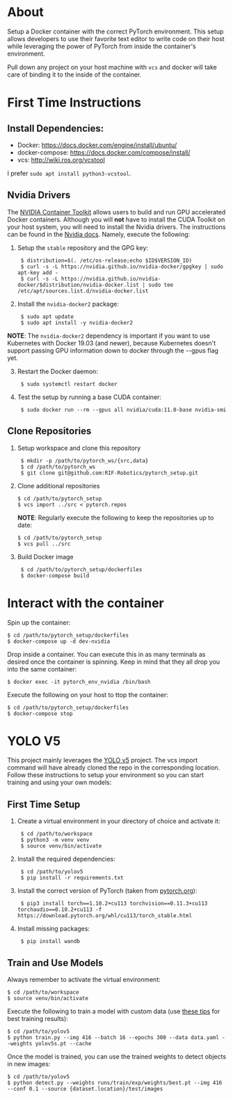 # About

Setup a Docker container with the correct PyTorch environment. This setup allows
developers to use their favorite text editor to write code on their host while
leveraging the power of PyTorch from inside the container's environment.

Pull down any project on your host machine with `vcs` and docker will take care
of binding it to the inside of the container.

# First Time Instructions

## Install Dependencies:

* Docker: https://docs.docker.com/engine/install/ubuntu/
* docker-compose: https://docs.docker.com/compose/install/
* vcs: http://wiki.ros.org/vcstool

I prefer `sudo apt install python3-vcstool`.

## Nvidia Drivers

The [NVIDIA Container Toolkit](https://github.com/NVIDIA/nvidia-docker) allows
users to build and run GPU accelerated Docker containers. Although you will
**not** have to install the CUDA Toolkit on your host system, you will need to
install the Nvidia drivers. The instructions can be found in
the
[Nvidia docs](https://docs.nvidia.com/datacenter/cloud-native/container-toolkit/install-guide.html#docker). Namely,
execute the following:

1. Setup the `stable` repository and the GPG key:

        $ distribution=$(. /etc/os-release;echo $ID$VERSION_ID)
        $ curl -s -L https://nvidia.github.io/nvidia-docker/gpgkey | sudo apt-key add -
        $ curl -s -L https://nvidia.github.io/nvidia-docker/$distribution/nvidia-docker.list | sudo tee /etc/apt/sources.list.d/nvidia-docker.list

2. Install the `nvidia-docker2` package:

        $ sudo apt update
        $ sudo apt install -y nvidia-docker2

**NOTE**: The `nvidia-docker2` dependency is important if you want to use
Kubernetes with Docker 19.03 (and newer), because Kubernetes doesn't support
passing GPU information down to docker through the --gpus flag yet.

3. Restart the Docker daemon:

        $ sudo systemctl restart docker

4. Test the setup by running a base CUDA container:

        $ sudo docker run --rm --gpus all nvidia/cuda:11.0-base nvidia-smi

## Clone Repositories

1. Setup workspace and clone this repository

        $ mkdir -p /path/to/pytorch_ws/{src,data}
        $ cd /path/to/pytorch_ws
        $ git clone git@github.com:RIF-Robotics/pytorch_setup.git

2.  Clone additional repositories

        $ cd /path/to/pytorch_setup
        $ vcs import ../src < pytorch.repos

    **NOTE**: Regularly execute the following to keep the repositories up to
    date:

        $ cd /path/to/pytorch_setup
        $ vcs pull ../src

3. Build Docker image

        $ cd /path/to/pytorch_setup/dockerfiles
        $ docker-compose build

# Interact with the container

Spin up the container:

    $ cd /path/to/pytorch_setup/dockerfiles
    $ docker-compose up -d dev-nvidia

Drop inside a container. You can execute this in as many terminals as desired
once the container is spinning. Keep in mind that they all drop you into the
same container:

    $ docker exec -it pytorch_env_nvidia /bin/bash

Execute the following on your host to ttop the container:

    $ cd /path/to/pytorch_setup/dockerfiles
    $ docker-compose stop

# YOLO V5

This project mainly leverages
the [YOLO v5](https://github.com/ultralytics/yolov5) project. The vcs import
command will have already cloned the repo in the corresponding location. Follow
these instructions to setup your environment so you can start training and using
your own models:

## First Time Setup

1. Create a virtual environment in your directory of choice and activate it:

        $ cd /path/to/workspace
        $ python3 -m venv venv
        $ source venv/bin/activate

2. Install the required dependencies:

        $ cd /path/to/yolov5
        $ pip install -r requirements.txt

3. Install the correct version of PyTorch (taken
   from [pytorch.org](https://pytorch.org/get-started/locally/)):

        $ pip3 install torch==1.10.2+cu113 torchvision==0.11.3+cu113 torchaudio==0.10.2+cu113 -f https://download.pytorch.org/whl/cu113/torch_stable.html

4. Install missing packages:

        $ pip install wandb

## Train and Use Models

Always remember to activate the virtual environment:

    $ cd /path/to/workspace
    $ source venv/bin/activate

Execute the following to train a model with custom data
(use
[these tips](https://github.com/ultralytics/yolov5/wiki/Tips-for-Best-Training-Results) for
best training results):

    $ cd /path/to/yolov5
    $ python train.py --img 416 --batch 16 --epochs 300 --data data.yaml --weights yolov5s.pt --cache

Once the model is trained, you can use the trained weights to detect objects in
new images:

    $ cd /path/to/yolov5
    $ python detect.py --weights runs/train/exp/weights/best.pt --img 416 --conf 0.1 --source {dataset.location}/test/images
